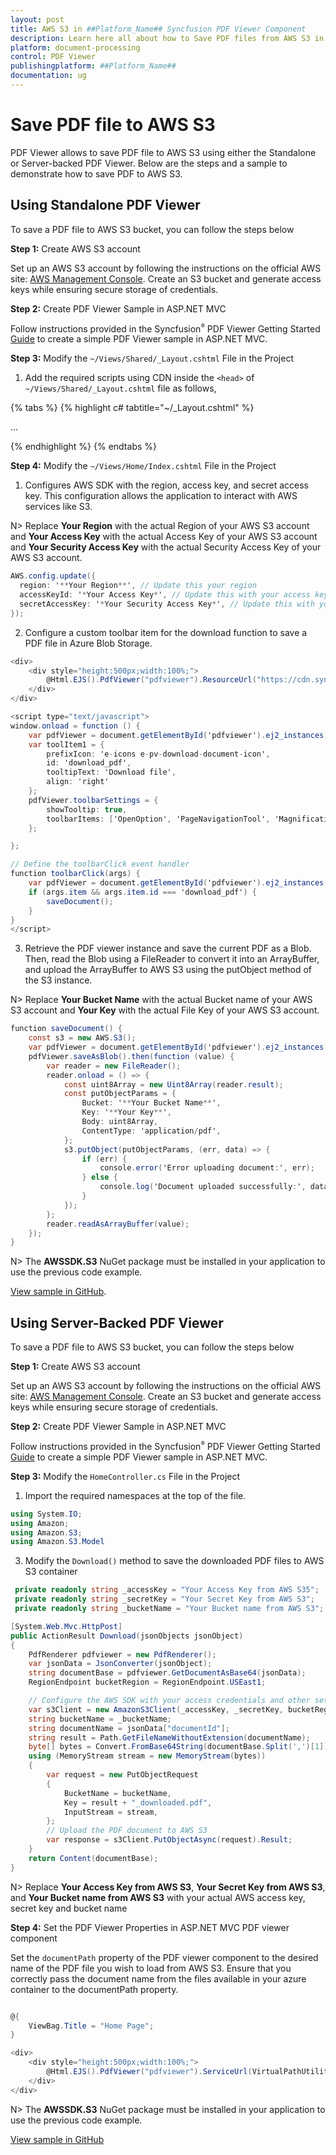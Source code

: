 ```yaml
---
layout: post
title: AWS S3 in ##Platform_Name## Syncfusion PDF Viewer Component
description: Learn here all about how to Save PDF files from AWS S3 in ASP.NET MVC PDF Viewer component of Syncfusion Essential JS 2 and more.
platform: document-processing
control: PDF Viewer
publishingplatform: ##Platform_Name##
documentation: ug
---
```


# Save PDF file to AWS S3

PDF Viewer allows to save PDF file to AWS S3 using either the Standalone or Server-backed PDF Viewer. Below are the steps and a sample to demonstrate how to save PDF to AWS S3.

## Using Standalone PDF Viewer

To save a PDF file to AWS S3 bucket, you can follow the steps below

**Step 1:** Create AWS S3 account

 Set up an AWS S3 account by following the instructions on the official AWS site: [AWS Management Console](https://docs.aws.amazon.com/AmazonS3/latest/userguide/Welcome.html). Create an S3 bucket and generate access keys while ensuring secure storage of credentials.

**Step 2:** Create PDF Viewer Sample in ASP.NET MVC

Follow instructions provided in the Syncfusion<sup style="font-size:70%">&reg;</sup> PDF Viewer Getting Started [Guide](https://help.syncfusion.com/document-processing/pdf/pdf-viewer/asp-net-mvc/getting-started/) to create a simple PDF Viewer sample in ASP.NET MVC.

**Step 3:** Modify the `~/Views/Shared/_Layout.cshtml` File in the Project

1. Add the required scripts using CDN inside the `<head>` of `~/Views/Shared/_Layout.cshtml` file as follows,

{% tabs %}
{% highlight c# tabtitle="~/_Layout.cshtml" %}

<head>
    ...
    <script src="https://sdk.amazonaws.com/js/aws-sdk-2.1654.0.min.js"></script>
</head>

{% endhighlight %}
{% endtabs %}

**Step 4:** Modify the `~/Views/Home/Index.cshtml` File in the Project

1. Configures AWS SDK with the region, access key, and secret access key. This configuration allows the application to interact with AWS services like S3.

N> Replace **Your Region** with the actual Region of your AWS S3 account and **Your Access Key** with the actual Access Key of your AWS S3 account and **Your Security Access Key** with the actual Security Access Key of your AWS S3 account.

```csharp
AWS.config.update({
  region: '**Your Region**', // Update this your region
  accessKeyId: '*Your Access Key*', // Update this with your access key id
  secretAccessKey: '*Your Security Access Key*', // Update this with your secret access key
});
```

2. Configure a custom toolbar item for the download function to save a PDF file in Azure Blob Storage.

```csharp
<div>
    <div style="height:500px;width:100%;">
        @Html.EJS().PdfViewer("pdfviewer").ResourceUrl("https://cdn.syncfusion.com/ej2/24.1.41/dist/ej2-pdfviewer-lib").Created("loadDocument").ToolbarClick("toolbarClick").Render()
    </div>
</div>

<script type="text/javascript">
window.onload = function () {
    var pdfViewer = document.getElementById('pdfviewer').ej2_instances[0];
    var toolItem1 = {
        prefixIcon: 'e-icons e-pv-download-document-icon',
        id: 'download_pdf',
        tooltipText: 'Download file',
        align: 'right'
    };
    pdfViewer.toolbarSettings = {
        showTooltip: true,
        toolbarItems: ['OpenOption', 'PageNavigationTool', 'MagnificationTool', 'PanTool', 'SelectionTool', 'SearchOption', 'PrintOption', toolItem1, 'UndoRedoTool', 'AnnotationEditTool', 'FormDesignerEditTool', 'CommentTool', 'SubmitForm']
    };

};

// Define the toolbarClick event handler
function toolbarClick(args) {
    var pdfViewer = document.getElementById('pdfviewer').ej2_instances[0];
    if (args.item && args.item.id === 'download_pdf') {
        saveDocument();
    }
}
</script>
```

3. Retrieve the PDF viewer instance and save the current PDF as a Blob. Then, read the Blob using a FileReader to convert it into an ArrayBuffer, and upload the ArrayBuffer to AWS S3 using the putObject method of the S3 instance.

N> Replace **Your Bucket Name** with the actual Bucket name of your AWS S3 account and **Your Key** with the actual File Key of your AWS S3 account.

```csharp
function saveDocument() {
    const s3 = new AWS.S3();
    var pdfViewer = document.getElementById('pdfviewer').ej2_instances[0];
    pdfViewer.saveAsBlob().then(function (value) {
        var reader = new FileReader();
        reader.onload = () => {
            const uint8Array = new Uint8Array(reader.result);
            const putObjectParams = {
                Bucket: '**Your Bucket Name**',
                Key: '**Your Key**',
                Body: uint8Array,
                ContentType: 'application/pdf',
            };
            s3.putObject(putObjectParams, (err, data) => {
                if (err) {
                    console.error('Error uploading document:', err);
                } else {
                    console.log('Document uploaded successfully:', data);
                }
            });
        };
        reader.readAsArrayBuffer(value);
    });
}
```

N> The **AWSSDK.S3** NuGet package must be installed in your application to use the previous code example.

[View sample in GitHub](https://github.com/SyncfusionExamples/open-save-pdf-documents-in-aws-s3/tree/master/Open%20and%20Save%20PDF%20in%20AWS%20S3%20using%20Standalone).

## Using Server-Backed PDF Viewer

To save a PDF file to AWS S3 bucket, you can follow the steps below

**Step 1:** Create AWS S3 account

 Set up an AWS S3 account by following the instructions on the official AWS site: [AWS Management Console](https://docs.aws.amazon.com/AmazonS3/latest/userguide/Welcome.html). Create an S3 bucket and generate access keys while ensuring secure storage of credentials.

**Step 2:** Create PDF Viewer Sample in ASP.NET MVC

Follow instructions provided in the Syncfusion<sup style="font-size:70%">&reg;</sup> PDF Viewer Getting Started [Guide](https://help.syncfusion.com/document-processing/pdf/pdf-viewer/asp-net-mvc/getting-started/-with-server-backed#integrate-pdf-viewer-into-an-aspnet-mvc-application) to create a simple PDF Viewer sample in ASP.NET MVC.

**Step 3:** Modify the `HomeController.cs` File in the Project

1. Import the required namespaces at the top of the file.

```csharp
using System.IO;
using Amazon;
using Amazon.S3;
using Amazon.S3.Model
```

3. Modify the `Download()` method to save the downloaded PDF files to AWS S3 container

```csharp
 private readonly string _accessKey = "Your Access Key from AWS S35";
 private readonly string _secretKey = "Your Secret Key from AWS S3";
 private readonly string _bucketName = "Your Bucket name from AWS S3";

[System.Web.Mvc.HttpPost]
public ActionResult Download(jsonObjects jsonObject)
{
    PdfRenderer pdfviewer = new PdfRenderer();
    var jsonData = JsonConverter(jsonObject);
    string documentBase = pdfviewer.GetDocumentAsBase64(jsonData);
    RegionEndpoint bucketRegion = RegionEndpoint.USEast1;

    // Configure the AWS SDK with your access credentials and other settings
    var s3Client = new AmazonS3Client(_accessKey, _secretKey, bucketRegion);
    string bucketName = _bucketName;
    string documentName = jsonData["documentId"];
    string result = Path.GetFileNameWithoutExtension(documentName);
    byte[] bytes = Convert.FromBase64String(documentBase.Split(',')[1]);
    using (MemoryStream stream = new MemoryStream(bytes))
    {
        var request = new PutObjectRequest
        {
            BucketName = bucketName,
            Key = result + "_downloaded.pdf",
            InputStream = stream,
        };
        // Upload the PDF document to AWS S3
        var response = s3Client.PutObjectAsync(request).Result;
    }
    return Content(documentBase);
}

```

N> Replace **Your Access Key from AWS S3**, **Your Secret Key from AWS S3**, and **Your Bucket name from AWS S3** with your actual AWS access key, secret key and bucket name

**Step 4:** Set the PDF Viewer Properties in ASP.NET MVC PDF viewer component

Set the `documentPath` property of the PDF viewer component to the desired name of the PDF file you wish to load from AWS S3. Ensure that you correctly pass the document name from the files available in your azure container to the documentPath property.

```csharp

@{
    ViewBag.Title = "Home Page";
}

<div>
    <div style="height:500px;width:100%;">
        @Html.EJS().PdfViewer("pdfviewer").ServiceUrl(VirtualPathUtility.ToAbsolute("~/Home/")).DocumentPath("PDF_Succinctly.pdf").Render()
    </div>
</div>

```

N> The **AWSSDK.S3** NuGet package must be installed in your application to use the previous code example.

[View sample in GitHub](https://github.com/SyncfusionExamples/open-save-pdf-documents-in-aws-s3/tree/master/Open%20and%20Save%20PDF%20in%20AWS%20S3%20using%20Server-Backend)